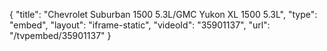 {
    "title": "Chevrolet Suburban 1500 5.3L\/GMC Yukon XL 1500 5.3L",
    "type": "embed",
    "layout": "iframe-static",
    "videoId": "35901137",
    "url": "\/tvpembed\/35901137"
}